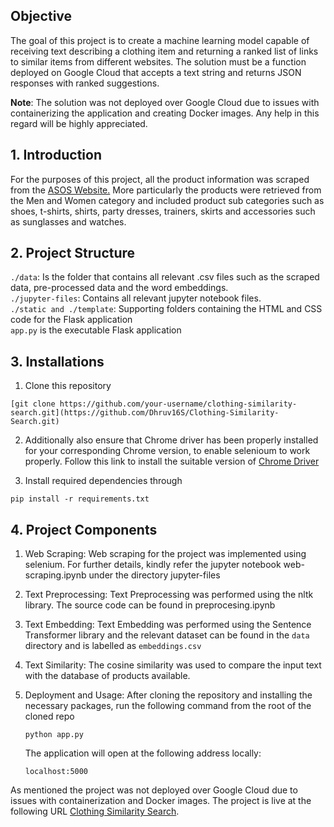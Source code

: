 Objective
---------

The goal of this project is to create a machine learning model capable of receiving text describing a clothing item and returning a ranked list of links to similar items from different websites. The solution must be a function deployed on Google Cloud that accepts a text string and returns JSON responses with ranked suggestions.

**Note**: The solution was not deployed over Google Cloud due to issues with containerizing the application and creating Docker images. Any help in this regard will be highly appreciated.

## 1. Introduction

For the purposes of this project, all the product information was scraped from the [ASOS Website.](https://www.asos.com/) More particularly the products were retrieved from the Men and Women category and included product sub categories such as shoes, t-shirts, shirts, party dresses, trainers, skirts and accessories such as sunglasses and watches.

## 2. Project Structure

`./data`: Is the folder that contains all relevant .csv files such as the scraped data, pre-processed data and the word embeddings.<br>
`./jupyter-files`: Contains all relevant jupyter notebook files.<br>
`./static and ./template`: Supporting folders containing the HTML and CSS code for the Flask application<br>
`app.py` is the executable Flask application

## 3. Installations

1. Clone this repository

```
[git clone https://github.com/your-username/clothing-similarity-search.git](https://github.com/Dhruv16S/Clothing-Similarity-Search.git)
```

2. Additionally also ensure that Chrome driver has been properly installed for your corresponding Chrome version, to enable selenioum to work properly. Follow this link to install the suitable version of [Chrome Driver](https://chromedriver.chromium.org/downloads)

3. Install required dependencies through

```
pip install -r requirements.txt
```

## 4. Project Components
1.  Web Scraping: 
    Web scraping for the project was implemented using selenium. For further details, kindly refer the jupyter notebook web-scraping.ipynb under the directory jupyter-files
    
2. Text Preprocessing: 
    Text Preprocessing was performed using the nltk library. The source code can be found in preprocesing.ipynb
    
3. Text Embedding: 
    Text Embedding was performed using the Sentence Transformer library and the relevant dataset can be found in the `data` directory and is labelled as `embeddings.csv`
    
4. Text Similarity: 
    The cosine similarity was used to compare the input text with the database of products available.
    
5. Deployment and Usage: 
    After cloning the repository and installing the necessary packages, run the following command from the root of the cloned repo
    ```
    python app.py 
    ```
    The application will open at the following address locally:
    ```
    localhost:5000
    ```
As mentioned the project was not deployed over Google Cloud due to issues with containerization and Docker images. The project is live at the following URL [Clothing Similarity Search](https://clothing-similarity-search-422k.onrender.com).
